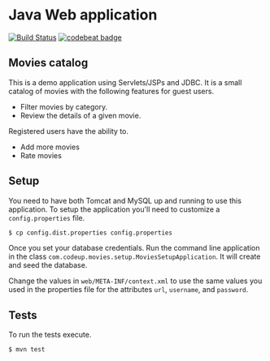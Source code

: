 # Java Web application

[![Build Status](https://travis-ci.org/MontealegreLuis/movies.svg?branch=master)](https://travis-ci.org/MontealegreLuis/movies)
[![codebeat badge](https://codebeat.co/badges/9a9920f0-dbf3-4424-a5dc-e7d429870bdc)](https://codebeat.co/projects/github-com-montealegreluis-movies)

## Movies catalog

This is a demo application using Servlets/JSPs and JDBC. It is a small 
catalog of movies with the following features for guest users.

* Filter movies by category.
* Review the details of a given movie.

Registered users have the ability to.

* Add more movies
* Rate movies

## Setup

You need to have both Tomcat and MySQL up and running to use this 
application. To setup the application you'll need to customize a 
`config.properties` file.

```bash
$ cp config.dist.properties config.properties
```

Once you set your database credentials. Run the command line application
in the class `com.codeup.movies.setup.MoviesSetupApplication`. It will
create and seed the database.

Change the values in `web/META-INF/context.xml` to use the same values you
used in the properties file for the attributes `url`, `username`, and `password`.

## Tests

To run the tests execute.

```bash
$ mvn test
```

